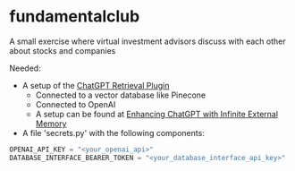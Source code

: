 # fundamentalclub
A small exercise where virtual investment advisors discuss with each other about stocks and companies

Needed:
* A setup of the [ChatGPT Retrieval Plugin](https://github.com/openai/chatgpt-retrieval-plugin#quickstart)
  * Connected to a vector database like Pinecone
  * Connected to OpenAI
  * A setup can be found at [Enhancing ChatGPT with Infinite External Memory](https://betterprogramming.pub/enhancing-chatgpt-with-infinite-external-memory-using-vector-database-and-chatgpt-retrieval-plugin-b6f4ea16ab8)
* A file 'secrets.py' with the following components:

```python
OPENAI_API_KEY = "<your_openai_api>"
DATABASE_INTERFACE_BEARER_TOKEN = "<your_database_interface_api_key>"
```
